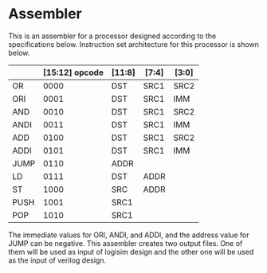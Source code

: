 # Assembler
This is an assembler for a processor designed according to the specifications below. Instruction set architecture for this processor
is shown below.

|                  | [15:12] opcode | [11:8] | [7:4] |   [3:0]  |
|------------------|--------|-------|-------|------|
| OR               | 0000   | DST   | SRC1  | SRC2 |
| ORI              | 0001   | DST   | SRC1  | IMM  |
| AND              | 0010   | DST   | SRC1  | SRC2 |
| ANDI             | 0011   | DST   | SRC1  | IMM  |
| ADD              | 0100   | DST   | SRC1  | SRC2 |
| ADDI             | 0101   | DST   | SRC1  | IMM  |
| JUMP             | 0110   | ADDR  |       |      |
| LD               | 0111   | DST   | ADDR  |      |
| ST               | 1000   | SRC   | ADDR  |      |
| PUSH             | 1001   | SRC1  |       |      |
| POP              | 1010   | SRC1  |       |      |

The immediate values for ORI, ANDI, and ADDI, and the address value for JUMP can be negative.
This assembler creates two output files. One of them will be used as input of logisim design 
and the other one will be used as the input of verilog design.

